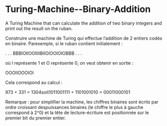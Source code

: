 # Turing-Machine--Binary-Addition
A Turing Machine that can calculate the addition of two binary integers and print out the result on the ruban.

Construire une machine de Turing qui effectue l’addition de 2 entiers codés en binaire. Parexemple, si le ruban contient initialement :

. . . BBBIOIIOOIIIIBIIOIOOIOIOBBB . . .

où I représente 1 et O représente 0, on veut obtenir en sortie :

OOOIIOOOIOI

Cela correspond au calcul :

973 + 331 = 1304soit1011001111 + 1101001010 = 00011000101

Remarque : 
pour simplifier la machine, les chiffres binaires sont écrits par ordre croissant despuissances binaires 
(le chiffre le plus à gauche correspond à 2^0) et la tête de lecture-écriture est positionnée sur le premier bit du premier entier.
